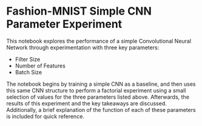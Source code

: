 # Fashion-MNIST Simple CNN Parameter Experiment

This notebook explores the performance of a simple Convolutional Neural Network through experimentation with three key parameters:

* Filter Size
* Number of Features
* Batch Size

The notebook begins by training a simple CNN as a baseline, and then uses this same CNN structure to perform a factorial experiment using a small selection of values for the three parameters listed above. 
Afterwards, the results of this experiment and the key takeaways are discussed. Additionally, a brief explanation of the function of each of these parameters is included for quick reference.
